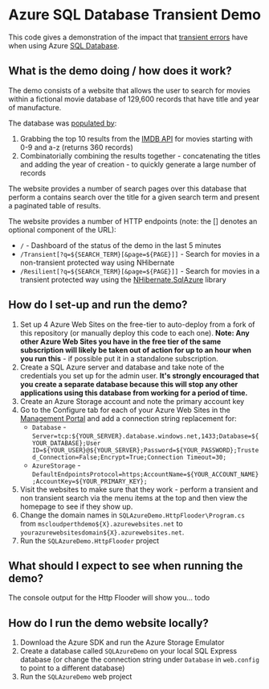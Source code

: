 Azure SQL Database Transient Demo
=================================

This code gives a demonstration of the impact that [transient errors](http://social.technet.microsoft.com/wiki/contents/articles/4235.retry-logic-for-transient-failures-in-windows-azure-sql-database.aspx) have when using Azure [SQL Database](http://www.windowsazure.com/en-us/services/data-management/).

What is the demo doing / how does it work?
------------------------------------------

The demo consists of a website that allows the user to search for movies within a fictional movie database of 129,600 records that have title and year of manufacture.

The database was [populated by](SQLAzureDemo/Database/Migrations):

1. Grabbing the top 10 results from the [IMDB API](http://imdbapi.org) for movies starting with 0-9 and a-z (returns 360 records)
2. Combinatorially combining the results together - concatenating the titles and adding the year of creation - to quickly generate a large number of records

The website provides a number of search pages over this database that perform a contains search over the title for a given search term and present a paginated table of results.

The website provides a number of HTTP endpoints (note: the [] denotes an optional component of the URL):

* `/` - Dashboard of the status of the demo in the last 5 minutes
* `/Transient[?q=${SEARCH_TERM}[&page=${PAGE}]]` - Search for movies in a non-transient protected way using NHibernate
* `/Resilient[?q=${SEARCH_TERM}[&page=${PAGE}]]` - Search for movies in a transient protected way using the [NHibernate.SqlAzure](https://github.com/robdmoore/NHibernate.SqlAzure) library

How do I set-up and run the demo?
---------------------------------

1. Set up 4 Azure Web Sites on the free-tier to auto-deploy from a fork of this repository (or manually deploy this code to each one). **Note: Any other Azure Web Sites you have in the free tier of the same subscription will likely be taken out of action for up to an hour when you run this** - if possible put it in a standalone subscription.
2. Create a SQL Azure server and database and take note of the credentials you set up for the admin user. **It's strongly encouraged that you create a separate database because this will stop any other applications using this database from working for a period of time.**
3. Create an Azure Storage account and note the primary account key
4. Go to the Configure tab for each of your Azure Web Sites in the [Management Portal](https://manage.windowsazure.com) and add a connection string replacement for:
	* `Database` - `Server=tcp:${YOUR_SERVER}.database.windows.net,1433;Database=${YOUR_DATABASE};User ID=${YOUR_USER}@${YOUR_SERVER};Password=${YOUR_PASSWORD};Trusted_Connection=False;Encrypt=True;Connection Timeout=30;`
	* `AzureStorage` - `DefaultEndpointsProtocol=https;AccountName=${YOUR_ACCOUNT_NAME};AccountKey=${YOUR_PRIMARY_KEY};`
5. Visit the websites to make sure that they work - perform a transient and non transient search via the menu items at the top and then view the homepage to see if they show up.
6. Change the domain names in `SQLAzureDemo.HttpFlooder\Program.cs` from `mscloudperthdemo${X}.azurewebsites.net` to `yourazurewebsitesdomain${X}.azurewebsites.net`.
7. Run the `SQLAzureDemo.HttpFlooder` project

What should I expect to see when running the demo?
--------------------------------------------------

The console output for the Http Flooder will show you... todo



How do I run the demo website locally?
--------------------------------------

1. Download the Azure SDK and run the Azure Storage Emulator
2. Create a database called `SQLAzureDemo` on your local SQL Express database (or change the connection string under `Database` in `web.config` to point to a different database)
3. Run the `SQLAzureDemo` web project

